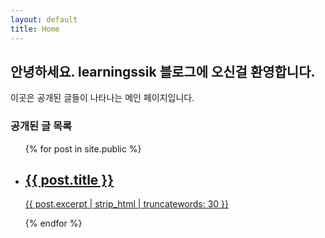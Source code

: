 ```yaml
---
layout: default
title: Home
---
```


## 안녕하세요. learningssik 블로그에 오신걸 환영합니다.

이곳은 공개된 글들이 나타나는 메인 페이지입니다.

### 공개된 글 목록

<ul class="post-list">
  {% for post in site.public %}
    <li>
      <a href="{{ post.url | relative_url }}">
        <h2>{{ post.title }}</h2>
        <p>{{ post.excerpt | strip_html | truncatewords: 30 }}</p>
      </a>
    </li>
  {% endfor %}
</ul>